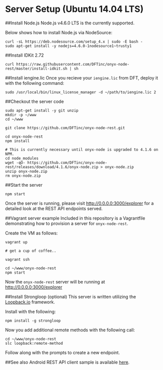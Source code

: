 # Server Setup (Ubuntu 14.04 LTS)

##Install Node.js
Node.js v4.6.0 LTS is the currently supported.

Below shows how to install Node.js via NodeSource:
```
curl -sL https://deb.nodesource.com/setup_4.x | sudo -E bash -
sudo apt-get install -y nodejs=4.6.0-1nodesource1~trusty1
```

##Install IDKit 2.72
```
curl https://raw.githubusercontent.com/DFTinc/onyx-node-rest/master/install-idkit.sh | sh
```

##Install iengine.lic
Once you recieve your `iengine.lic` from DFT, deploy it with the following command:
```
sudo /usr/local/bin/linux_license_manager -d ~/path/to/iengine.lic 2
```

##Checkout the server code
```
sudo apt-get install -y git unzip
mkdir -p ~/www
cd ~/www

git clone https://github.com/DFTinc/onyx-node-rest.git

cd onyx-node-rest
npm install

# This is currently necessary until onyx-node is upgraded to 4.1.6 on NPM.
cd node_modules
wget -qO- https://github.com/DFTinc/onyx-node-rest/releases/download/4.1.6/onyx-node.zip > onyx-node.zip
unzip onyx-node.zip
rm onyx-node.zip
```

##Start the server
```
npm start
```

Once the server is running, please visit http://0.0.0.0:3000/explorer for
a detailed look at the REST API endpoints served.

##Vagrant server example
Included in this repository is a Vagrantfile demonstrating how to provision a server for `onyx-node-rest`.

Create the VM as follows:
```
vagrant up

# get a cup of coffee..

vagrant ssh

cd ~/www/onyx-node-rest
npm start
```

Now the `onyx-node-rest` server will be running at http://0.0.0.0:3000/explorer

##Install Strongloop (optional)
This server is written utilizing the [Loopback.io](https://loopback.io/) framework.

Install with the following:
```
npm install -g strongloop
```

Now you add additional remote methods with the following call:
```
cd ~/www/onyx-node-rest
slc loopback:remote-method
```

Follow along with the prompts to create a new endpoint.

##See also
Android REST API client sample is available [here](https://github.com/DFTinc/onyx-demo-rest-client).
